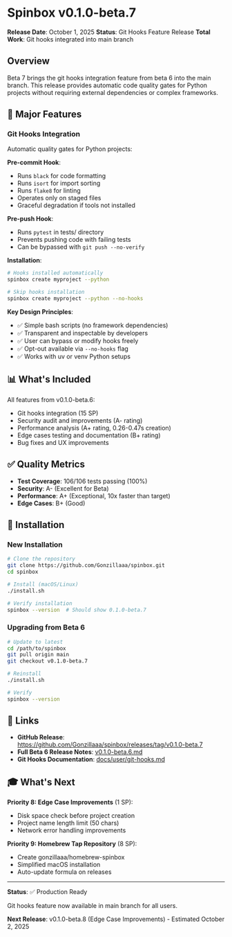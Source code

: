 # Spinbox v0.1.0-beta.7

**Release Date**: October 1, 2025
**Status**: Git Hooks Feature Release
**Total Work**: Git hooks integrated into main branch

## Overview

Beta 7 brings the git hooks integration feature from beta 6 into the main branch. This release provides automatic code quality gates for Python projects without requiring external dependencies or complex frameworks.

## 🎯 Major Features

### Git Hooks Integration

Automatic quality gates for Python projects:

**Pre-commit Hook**:
- Runs `black` for code formatting
- Runs `isort` for import sorting
- Runs `flake8` for linting
- Operates only on staged files
- Graceful degradation if tools not installed

**Pre-push Hook**:
- Runs `pytest` in tests/ directory
- Prevents pushing code with failing tests
- Can be bypassed with `git push --no-verify`

**Installation**:
```bash
# Hooks installed automatically
spinbox create myproject --python

# Skip hooks installation
spinbox create myproject --python --no-hooks
```

**Key Design Principles**:
- ✅ Simple bash scripts (no framework dependencies)
- ✅ Transparent and inspectable by developers
- ✅ User can bypass or modify hooks freely
- ✅ Opt-out available via `--no-hooks` flag
- ✅ Works with uv or venv Python setups

## 📊 What's Included

All features from v0.1.0-beta.6:
- Git hooks integration (15 SP)
- Security audit and improvements (A- rating)
- Performance analysis (A+ rating, 0.26-0.47s creation)
- Edge cases testing and documentation (B+ rating)
- Bug fixes and UX improvements

## ✅ Quality Metrics

- **Test Coverage**: 106/106 tests passing (100%)
- **Security**: A- (Excellent for Beta)
- **Performance**: A+ (Exceptional, 10x faster than target)
- **Edge Cases**: B+ (Good)

## 📝 Installation

### New Installation

```bash
# Clone the repository
git clone https://github.com/Gonzillaaa/spinbox.git
cd spinbox

# Install (macOS/Linux)
./install.sh

# Verify installation
spinbox --version  # Should show 0.1.0-beta.7
```

### Upgrading from Beta 6

```bash
# Update to latest
cd /path/to/spinbox
git pull origin main
git checkout v0.1.0-beta.7

# Reinstall
./install.sh

# Verify
spinbox --version
```

## 🔗 Links

- **GitHub Release**: https://github.com/Gonzillaaa/spinbox/releases/tag/v0.1.0-beta.7
- **Full Beta 6 Release Notes**: [v0.1.0-beta.6.md](v0.1.0-beta.6.md)
- **Git Hooks Documentation**: [docs/user/git-hooks.md](../user/git-hooks.md)

## 🎓 What's Next

**Priority 8: Edge Case Improvements** (1 SP):
- Disk space check before project creation
- Project name length limit (50 chars)
- Network error handling improvements

**Priority 9: Homebrew Tap Repository** (8 SP):
- Create gonzillaaa/homebrew-spinbox
- Simplified macOS installation
- Auto-update formula on releases

---

**Status**: ✅ Production Ready

Git hooks feature now available in main branch for all users.

**Next Release**: v0.1.0-beta.8 (Edge Case Improvements) - Estimated October 2, 2025
